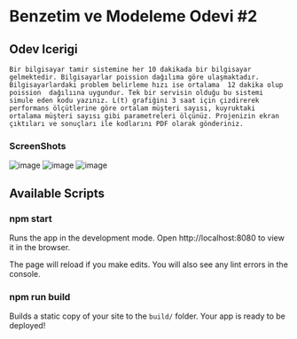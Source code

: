 # Benzetim ve Modeleme Odevi #2

## Odev Icerigi

`Bir bilgisayar tamir sistemine her 10 dakikada bir bilgisayar gelmektedir. Bilgisayarlar poission dağılıma göre ulaşmaktadır. Bilgisayarlardaki problem belirleme hızı ise ortalama  12 dakika olup poission  dağılıına uygundur. Tek bir servisin olduğu bu sistemi simule eden kodu yazınız. L(t) grafiğini 3 saat için çizdirerek performans ölçütlerine göre ortalam müşteri sayısı, kuyruktaki ortalama müşteri sayısı gibi parametreleri ölçünüz. Projenizin ekran çıktıları ve sonuçları ile kodlarını PDF olarak gönderiniz. `


### ScreenShots
![image](https://user-images.githubusercontent.com/57585087/169861076-b979c742-1ff4-4045-816c-a626e4c478ce.png)
![image](https://user-images.githubusercontent.com/57585087/169861226-4be82d96-eb58-4e54-83de-af803b5a4a8e.png)
![image](https://user-images.githubusercontent.com/57585087/169861377-3f1789bb-b6a2-41e7-bf67-6d55b2458401.png)



## Available Scripts

### npm start

Runs the app in the development mode.
Open http://localhost:8080 to view it in the browser.

The page will reload if you make edits.
You will also see any lint errors in the console.

### npm run build

Builds a static copy of your site to the `build/` folder.
Your app is ready to be deployed!